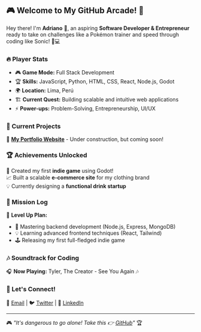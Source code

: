 ## 🎮 Welcome to My GitHub Arcade! 🚀

Hey there! I'm **Adriano** 👾, an aspiring **Software Developer & Entrepreneur** ready to take on challenges like a Pokémon trainer and speed through coding like Sonic! 🚀💻

### 🔥 Player Stats

- 🎮 **Game Mode:** Full Stack Development
- 🏆 **Skills:** JavaScript, Python, HTML, CSS, React, Node.js, Godot
- 🌍 **Location:** Lima, Perú
- 🏗 **Current Quest:** Building scalable and intuitive web applications
- ⚡ **Power-ups:** Problem-Solving, Entrepreneurship, UI/UX

### 🎯 Current Projects

🚧 **[My Portfolio Website](https://github.com/yourusername/portfolio)** - Under construction, but coming soon!  

### 🏆 Achievements Unlocked

🏅 Created my first **indie game** using Godot!  
📈 Built a scalable **e-commerce site** for my clothing brand  
💡 Currently designing a **functional drink startup**  

### 📜 Mission Log

📌 **Level Up Plan:**
- 🚀 Mastering backend development (Node.js, Express, MongoDB)
- 💡 Learning advanced frontend techniques (React, Tailwind)
- 🕹 Releasing my first full-fledged indie game

### 🎶 Soundtrack for Coding

🎧 **Now Playing:** Tyler, The Creator - See You Again 🎶

### 🌟 Let's Connect!

💌 [Email](mailto:your@email.com) | 🐦 [Twitter](https://twitter.com/yourusername) | 👔 [LinkedIn](https://linkedin.com/in/yourusername)

---

🎮 _"It's dangerous to go alone! Take this 👉 [GitHub](https://github.com/yourusername)"_ 🏆
